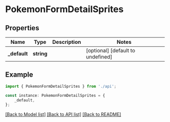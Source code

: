 # PokemonFormDetailSprites


## Properties

Name | Type | Description | Notes
------------ | ------------- | ------------- | -------------
**_default** | **string** |  | [optional] [default to undefined]

## Example

```typescript
import { PokemonFormDetailSprites } from './api';

const instance: PokemonFormDetailSprites = {
    _default,
};
```

[[Back to Model list]](../README.md#documentation-for-models) [[Back to API list]](../README.md#documentation-for-api-endpoints) [[Back to README]](../README.md)
